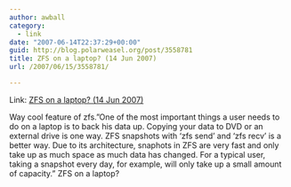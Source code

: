 ```yaml
---
author: awball
category:
  - link
date: "2007-06-14T22:37:29+00:00"
guid: http://blog.polarweasel.org/post/3558781
title: ZFS on a laptop? (14 Jun 2007)
url: /2007/06/15/3558781/

---
```

Link: [ZFS on a laptop? (14 Jun 2007)](http://RootPrompt.org/article.php3?article=10955)

Way cool feature of zfs.”One of the most important things a user needs to do on a laptop is to back his data up. Copying your data to DVD or an external drive is one way. ZFS snapshots with ‘zfs send’ and ‘zfs recv’ is a better way. Due to its architecture, snaphots in ZFS are very fast and only take up as much space as much data has changed. For a typical user, taking a snapshot every day, for example, will only take up a small amount of capacity.” ZFS on a laptop?
